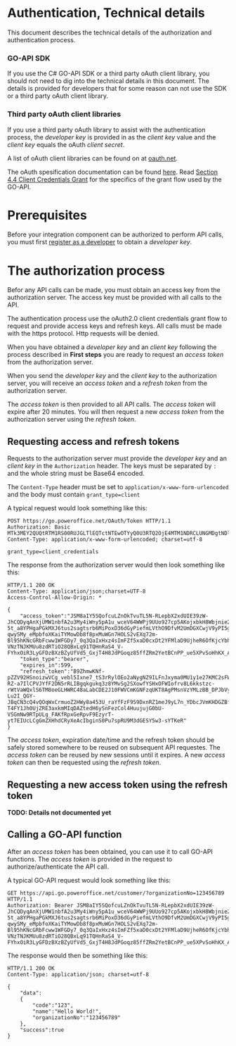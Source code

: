 Authentication, Technical details
=================================

This document describes the technical details of the authorization and authentication process. 

### GO-API SDK
If you use the C# GO-API SDK or a third party oAuth client library, you should not need to dig into the technical details in this document. The details is provided for developers that for some reason can not use the SDK or a third party oAuth client library.

### Third party oAuth client libraries

If you use a third party oAuth library to assist with the authentication process, the *developer key* is provided in as the *client key* value and the *client key* equals the oAuth *client secret*. 

A list of oAuth client libraries can be found on at [oauth.net](http://oauth.net/2/).

The oAuth spesification documentation can be found [here](http://tools.ietf.org/html/rfc6749). Read [Section 4.4 Client Credentials Grant](http://tools.ietf.org/html/rfc6749#section-4.4) for the specifics of the grant flow used by the GO-API.

# Prerequisites

Before your integration component can be authorized to perform API calls, you must first [register as a developer](Registration) to obtain a *developer key*.


# The authorization process

Befor any API calls can be made, you must obtain an access key from the authorization server. The access key must be provided with all calls to the API.

The authentication process use the oAuth2.0 client credentials grant flow to request and provide access keys and refresh keys. All calls must be made with the https protocol. Http requests will be denied.

When you have obtained a *developer key* and an *client key* following the process described in **First steps** you are ready to request an *access token* from the authorization server.

When you send the *developer key* and the *client key* to the authorization server, you will receive an *access token* and a *refresh token* from the authorization server.

The *access token* is then provided to all API calls. The *access token* will expire after 20 minutes. You will then request a new *access token* from the authorization server using the *refresh token*.


## Requesting access and refresh tokens

Requests to the authorization server must provide the *developer key* and an *client key* in the `Authorization` header. The keys must be separated by `:` and the whole string must be Base64 encoded.

The `Content-Type` header must be set to `application/x-www-form-urlencoded` and the body must contain `grant_type=client`

A typical request would look something like this:

	POST https://go.poweroffice.net/OAuth/Token HTTP/1.1
	Authorization: Basic MTk3MEY2QUQtRTM1RS00RUJGLTlEQTctNTEwOTYyQ0U3RTQ2OjE4MTM1NDRCLUNGMDgtNDlFNy1BOTYwLTBENDM0NEFCRTJDMQ==
	Content-Type: application/x-www-form-urlencoded; charset=utf-8

	grant_type=client_credentials

The response from the authorization server would then look something like this:

	HTTP/1.1 200 OK
	Content-Type: application/json;charset=UTF-8
	Access-Control-Allow-Origin: *

	{
		"access_token":"JSM8aIY5SQofcuLZnOkTvuTL5N-RLepbX2xdUIE39zW-JhCQDyqAnXjUMW1nbfA2u3My4iWny5pA1u_wceV64WWPj9UUo927cp5AKojxbkH8Wbjnie2656VXzZ6nnftYl55j3Dz-5t_a8YPHgaPGkMXJ6tus2sagtsrb6MiPoxD36dGyPiefmLVthO9DfvM2UmDGXCwjV9yPI5g4QNEqvOmLwGAWnjo8s0oVsT7IMhsBZQe4rFIUNRkuF1-qwySMy_eMpbfoXKaiTYMowDb8f8pxMuWGn7HOLS2vEXq72m-Bl95hKNcGRbFcww1WFGDy7_0q3QaIxHxz4sImFZf5xaD0cxDt2YFMlaD9UjheR6OfKjcYbhg7PK_wNh-VNzTNJKMUu8zdRTiO28QBxLq91TQHnRaS4_V-FYhxOiR3LyGFDzBXzBZyUfVd5_GxjT4H8JdPGoqz85ffZRm2YetBCnPP_ue5XPvSoHhKX_ANsxH8Tf7bn4QVChiR3oS4KTTs",
		"token_type":"bearer",
		"expires_in":599,
		"refresh_token":"B9ZhmwKNf-pZZV92HSnoizwVCg_vebl5Ixne7_tS3rRylOEo2aNygNZ9ILFnJxyma0MU1y1e27KMC2sFW3MJKuCwxr-RZ-a7IlCPVJYfF2DN5rRLIBgqkgukq3z8YMvSg2SXowfYSHxOFWIofrv8L6kkstzc-rWtVaWQxlS6TM8oeGLHWRC48aLabCDE2J10FWVCmKGNFzqUKT8AgPMsnVzYMLzBB_DPJbVyLo8MxERzJLNPvU4Yfd0-Lu2I_QGY-JBqCN3cQ4vQOqWxCrmuoZ2HWy8a453U_raYfFzF959DxnRZ1meJ9yL7n_YDbcJVmKHDGZBfS_ojqrw97d0PEgoVCJzAc4n9GcTZXmXHriOx2_3Ll2c-T4FY1Jh0UjZRE3axkmMIqDAZtedH6ySnFezCol4HuujujG0bU-VSGmNw9RTpULg_FAKfRpxGeRpvF9EzyrT-yt7EIUcLCgGmZXHhdCRyXeAcIbginS0Pu7spRU9M3dGESY5w3-sYTKeR"
	}

The *access token*, expiration date/time and the refresh token should be safely stored somewhere to be reused on subsequent API requestes. The *access token* can be reused by new sessions until it expires. A new *access token* can then be requested using the *refresh token*.

## Requesting a new access token using the refresh token

**TODO: Details not documented yet**


## Calling a GO-API function

After an *access token* has been obtained, you can use it to call GO-API functions. The *access token* is provided in the request to authorize/authenticate the API call.

A typical GO-API request would look something like this:

	GET https://api.go.poweroffice.net/customer/?organizationNo=123456789 HTTP/1.1
	Authorization: Bearer JSM8aIY5SQofcuLZnOkTvuTL5N-RLepbX2xdUIE39zW-JhCQDyqAnXjUMW1nbfA2u3My4iWny5pA1u_wceV64WWPj9UUo927cp5AKojxbkH8Wbjnie2656VXzZ6nnftYl55j3Dz-5t_a8YPHgaPGkMXJ6tus2sagtsrb6MiPoxD36dGyPiefmLVthO9DfvM2UmDGXCwjV9yPI5g4QNEqvOmLwGAWnjo8s0oVsT7IMhsBZQe4rFIUNRkuF1-qwySMy_eMpbfoXKaiTYMowDb8f8pxMuWGn7HOLS2vEXq72m-Bl95hKNcGRbFcww1WFGDy7_0q3QaIxHxz4sImFZf5xaD0cxDt2YFMlaD9UjheR6OfKjcYbhg7PK_wNh-VNzTNJKMUu8zdRTiO28QBxLq91TQHnRaS4_V-FYhxOiR3LyGFDzBXzBZyUfVd5_GxjT4H8JdPGoqz85ffZRm2YetBCnPP_ue5XPvSoHhKX_ANsxH8Tf7bn4QVChiR3oS4KTTs

The response would then be something like this:

	HTTP/1.1 200 OK
	Content-Type: application/json; charset=utf-8

	{
		"data":
		{
			"code":"123",
			"name":"Hello World!",
			"organizationNo":"123456789"
		},
		"success":true
	}


